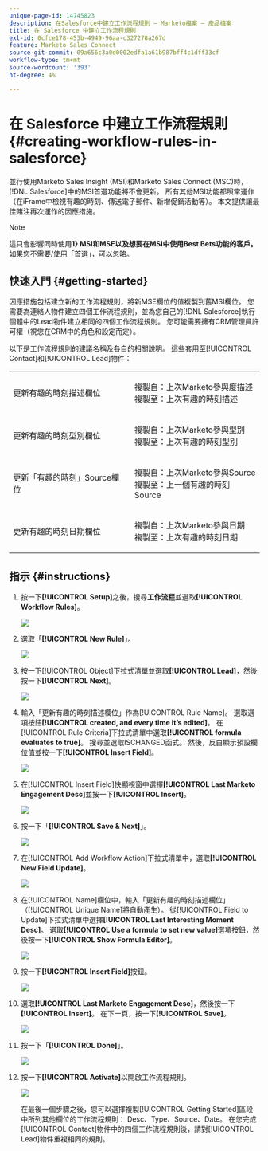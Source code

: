 ```yaml
---
unique-page-id: 14745823
description: 在Salesforce中建立工作流程規則 — Marketo檔案 — 產品檔案
title: 在 Salesforce 中建立工作流程規則
exl-id: 0cfce178-453b-4949-96aa-c327278a267d
feature: Marketo Sales Connect
source-git-commit: 09a656c3a0d0002edfa1a61b987bff4c1dff33cf
workflow-type: tm+mt
source-wordcount: '393'
ht-degree: 4%

---
```


# 在 Salesforce 中建立工作流程規則 {#creating-workflow-rules-in-salesforce}

並行使用Marketo Sales Insight (MSI)和Marketo Sales Connect (MSC)時，[!DNL Salesforce]中的MSI首選功能將不會更新。 所有其他MSI功能都照常運作（在iFrame中檢視有趣的時刻、傳送電子郵件、新增促銷活動等）。 本文提供讓最佳賭注再次運作的因應措施。

>[!NOTE]
>
>這只會影響同時使用&#x200B;**1&rbrace; MSI和MSE以及想要在MSI中使用Best Bets功能的客戶。**&#x200B;如果您不需要/使用「首選」，可以忽略。

## 快速入門 {#getting-started}

因應措施包括建立新的工作流程規則，將新MSE欄位的值複製到舊MSI欄位。 您需要為連絡人物件建立四個工作流程規則，並為您自己的[!DNL Salesforce]執行個體中的Lead物件建立相同的四個工作流程規則。 您可能需要擁有CRM管理員許可權（視您在CRM中的角色和設定而定）。

以下是工作流程規則的建議名稱及各自的相關說明。 這些套用至[!UICONTROL Contact]和[!UICONTROL Lead]物件：

<table>
 <colgroup>
  <col>
  <col>
 </colgroup>
 <tbody>
  <tr>
   <td>更新有趣的時刻描述欄位</td>
   <td><p>複製自：上次Marketo參與度描述<br>複製至：上次有趣的時刻描述</p></td>
  </tr>
  <tr>
   <td>更新有趣的時刻型別欄位</td>
   <td><p>複製自：上次Marketo參與型別<br>複製至：上次有趣的時刻型別</p></td>
  </tr>
  <tr>
   <td>更新「有趣的時刻」Source欄位</td>
   <td><p>複製自：上次Marketo參與Source<br>複製至：上一個有趣的時刻Source</p></td>
  </tr>
  <tr>
   <td>更新有趣的時刻日期欄位</td>
   <td><p>複製自：上次Marketo參與日期<br>複製至：上次有趣的時刻日期</p></td>
  </tr>
 </tbody>
</table>

## 指示 {#instructions}

1. 按一下&#x200B;**[!UICONTROL Setup]**&#x200B;之後，搜尋&#x200B;**工作流程**&#x200B;並選取&#x200B;**[!UICONTROL Workflow Rules]**。

   ![](assets/one-1.png)

1. 選取「**[!UICONTROL New Rule]**」。

   ![](assets/two-1.png)

1. 按一下[!UICONTROL Object]下拉式清單並選取&#x200B;**[!UICONTROL Lead]**，然後按一下&#x200B;**[!UICONTROL Next]**。

   ![](assets/three-1.png)

1. 輸入「更新有趣的時刻描述欄位」作為[!UICONTROL Rule Name]。 選取選項按鈕&#x200B;**[!UICONTROL created, and every time it’s edited]**。 在[!UICONTROL Rule Criteria]下拉式清單中選取&#x200B;**[!UICONTROL formula evaluates to true]**。 搜尋並選取ISCHANGED函式。 然後，反白顯示預設欄位值並按一下&#x200B;**[!UICONTROL Insert Field]**。

   ![](assets/four-1.png)

1. 在[!UICONTROL Insert Field]快顯視窗中選擇&#x200B;**[!UICONTROL Last Marketo Engagement Desc]**&#x200B;並按一下&#x200B;**[!UICONTROL Insert]**。

   ![](assets/five-1.png)

1. 按一下「**[!UICONTROL Save & Next]**」。

   ![](assets/6.png)

1. 在[!UICONTROL Add Workflow Action]下拉式清單中，選取&#x200B;**[!UICONTROL New Field Update]**。

   ![](assets/seven.png)

1. 在[!UICONTROL Name]欄位中，輸入「更新有趣的時刻描述欄位」（[!UICONTROL Unique Name]將自動產生）。 從[!UICONTROL Field to Update]下拉式清單中選擇&#x200B;**[!UICONTROL Last Interesting Moment Desc]**。 選取&#x200B;**[!UICONTROL Use a formula to set new value]**&#x200B;選項按鈕，然後按一下&#x200B;**[!UICONTROL Show Formula Editor]**。

   ![](assets/eight.png)

1. 按一下&#x200B;**[!UICONTROL Insert Field]**&#x200B;按鈕。

   ![](assets/9a.png)

1. 選取&#x200B;**[!UICONTROL Last Marketo Engagement Desc]**，然後按一下&#x200B;**[!UICONTROL Insert]**。 在下一頁，按一下&#x200B;**[!UICONTROL Save]**。

   ![](assets/nine.png)

1. 按一下「**[!UICONTROL Done]**」。

   ![](assets/twelve.png)

1. 按一下&#x200B;**[!UICONTROL Activate]**&#x200B;以開啟工作流程規則。

   ![](assets/thirteen.png)

   在最後一個步驟之後，您可以選擇複製[!UICONTROL Getting Started]區段中所列其他欄位的工作流程規則： Desc、Type、Source、Date。 在您完成[!UICONTROL Contact]物件中的四個工作流程規則後，請對[!UICONTROL Lead]物件重複相同的規則。
